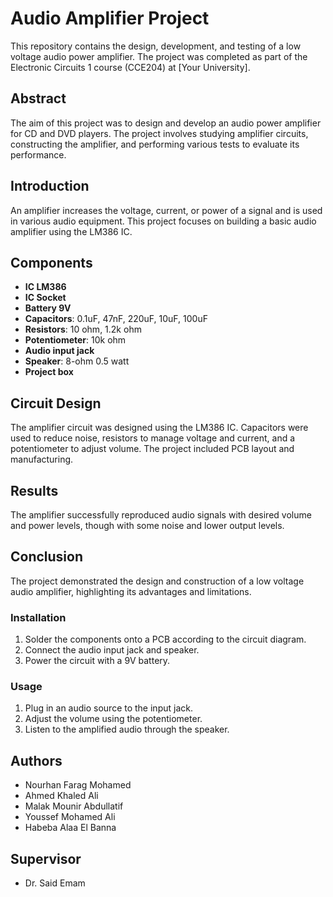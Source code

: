 # Audio Amplifier Project

This repository contains the design, development, and testing of a low voltage audio power amplifier. The project was completed as part of the Electronic Circuits 1 course (CCE204) at [Your University].

## Abstract

The aim of this project was to design and develop an audio power amplifier for CD and DVD players. The project involves studying amplifier circuits, constructing the amplifier, and performing various tests to evaluate its performance.

## Introduction

An amplifier increases the voltage, current, or power of a signal and is used in various audio equipment. This project focuses on building a basic audio amplifier using the LM386 IC.

## Components

- **IC LM386**
- **IC Socket**
- **Battery 9V**
- **Capacitors**: 0.1uF, 47nF, 220uF, 10uF, 100uF
- **Resistors**: 10 ohm, 1.2k ohm
- **Potentiometer**: 10k ohm
- **Audio input jack**
- **Speaker**: 8-ohm 0.5 watt
- **Project box**

## Circuit Design

The amplifier circuit was designed using the LM386 IC. Capacitors were used to reduce noise, resistors to manage voltage and current, and a potentiometer to adjust volume. The project included PCB layout and manufacturing.

## Results

The amplifier successfully reproduced audio signals with desired volume and power levels, though with some noise and lower output levels.

## Conclusion

The project demonstrated the design and construction of a low voltage audio amplifier, highlighting its advantages and limitations.

### Installation

1. Solder the components onto a PCB according to the circuit diagram.
2. Connect the audio input jack and speaker.
3. Power the circuit with a 9V battery.

### Usage

1. Plug in an audio source to the input jack.
2. Adjust the volume using the potentiometer.
3. Listen to the amplified audio through the speaker.

## Authors

- Nourhan Farag Mohamed
- Ahmed Khaled Ali
- Malak Mounir Abdullatif
- Youssef Mohamed Ali
- Habeba Alaa El Banna


## Supervisor

- Dr. Said Emam

